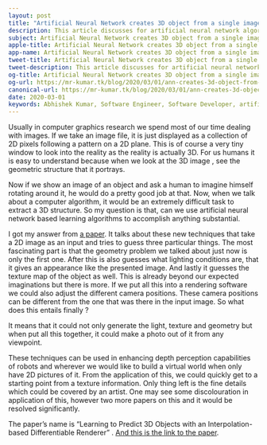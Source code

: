 ```yaml
---
layout: post
title: "Artificial Neural Network creates 3D object from a single image"
description: This article discusses for artificial neural network algorithm which could create 3D object from a single image
subject: Artificial Neural Network creates 3D object from a single image
apple-title: Artificial Neural Network creates 3D object from a single image
app-name: Artificial Neural Network creates 3D object from a single image
tweet-title: Artificial Neural Network creates 3D object from a single image
tweet-description: This article discusses for artificial neural network algorithm which could create 3D object from a single image
og-title: Artificial Neural Network creates 3D object from a single image
og-url: https://mr-kumar.tk/blog/2020/03/01/ann-creates-3d-object-from-a-single-image
canonical-url: https://mr-kumar.tk/blog/2020/03/01/ann-creates-3d-object-from-a-single-image
date: 2020-03-01
keywords: Abhishek Kumar, Software Engineer, Software Developer, artificial neural network, AI, Abhishek, Kumar, Site, artificial intelligence
---
```


Usually in computer graphics research we spend most of our time dealing with images. If we take an image file, it is just displayed as a collection of 2D pixels following a pattern on a 2D plane. This is of course a very tiny window to look into the reality as the reality is actually 3D. For us humans it is easy to understand because when we look at the 3D image , see the geometric structure that it portrays.

Now if we show an image of an object and ask a human to imagine himself rotating around it, he would do a pretty good job at that. Now, when we talk about a computer algorithm, it would be an extremely difficult task to extract a 3D structure. So my question is that, can we use artificial neural network based learning algorithms to accomplish anything substantial. 

I got my answer from [a paper](https://nv-tlabs.github.io/DIB-R/). It talks about these new techniques that take a 2D image as an input and tries to guess three particular things. The most fascinating part is that the geometry problem we talked about just now is only the first one. After this is also guesses what lighting conditions are, that it gives an appearance like the presented image. And lastly it guesses the texture map of the object as well. This is already beyond our expected imaginations but there is more. If we put all this into a rendering software we could also adjust the different camera positions. These camera positions can be different from the one that was there in the input image. So what does this entails finally ?

It means that it could not only generate the light, texture and geometry but when put all this together, it could make a photo out of it from any viewpoint.

These techniques can be used in enhancing depth perception capabilities of robots and wherever we would like to build a virtual world when only have 2D pictures of it. From the application of this, we could quickly get to a starting point from a texture information. Only thing left is the fine details which could be covered by an artist. One may see some discolouration in application of this, however two more papers on this and it would be resolved significantly.

The paper’s name is “Learning to Predict 3D Objects with an Interpolation-based Differentiable Renderer” . [And this is the link to the paper](https://nv-tlabs.github.io/DIB-R/).


